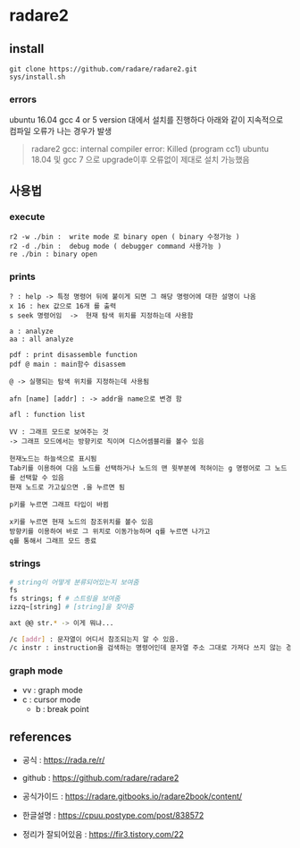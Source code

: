 # radare2

## install 
```
git clone https://github.com/radare/radare2.git
sys/install.sh
```
### errors
ubuntu 16.04 gcc 4 or 5 version 대에서 설치를 진행하다 아래와 같이 지속적으로 컴파일 오류가 나는 경우가 발생  
>radare2 gcc: internal compiler error: Killed (program cc1)
ubuntu 18.04 및 gcc 7 으로 upgrade이후 오류없이 제대로 설치 가능했음

## 사용법 

### execute
```
r2 -w ./bin :  write mode 로 binary open ( binary 수정가능 )
r2 -d ./bin :  debug mode ( debugger command 사용가능 )
re ./bin : binary open
```

### prints

```
? : help -> 특정 명령어 뒤에 붙이게 되면 그 해당 명령어에 대한 설명이 나옴 
x 16 : hex 값으로 16개 를 출력 
s seek 명령어임  ->  현재 탐색 위치를 지정하는데 사용함 

a : analyze
aa : all analyze 

pdf : print disassemble function 
pdf @ main : main함수 disassem 

@ -> 실행되는 탐색 위치를 지정하는데 사용됨 

afn [name] [addr] : -> addr을 name으로 변경 함 

afl : function list

VV : 그래프 모드로 보여주는 것 
-> 그래프 모드에서는 방향키로 직이며 디스어셈블리를 볼수 있음 

현재노드는 하늘색으로 표시됨 
Tab키를 이용하여 다음 노드를 선택하거나 노드의 맨 윗부분에 적혀이는 g 명령어로 그 노드를 선택할 수 있음 
현재 노드로 가고싶으면 .을 누르면 됨 

p키를 누르면 그래프 타입이 바뀜 

x키를 누르면 현재 노드의 참조위치를 볼수 있음 
방향키를 이용하여 바로 그 위치로 이동가능하며 q를 누르면 나가고 
q를 통해서 그래프 모드 종료 

```

### strings 
```bash
# string이 어떻게 분류되어있는지 보여줌 
fs 
fs strings; f # 스트링을 보여줌 
izzq~[string] # [string]을 찾아줌 

axt @@ str.* -> 이게 뭐냐...

/c [addr] : 문자열이 어디서 참조되는지 알 수 있음. 
/c instr : instruction을 검색하는 명령어인데 문자열 주소 그대로 가져다 쓰지 않는 경우 아무결과도 X

```


### graph mode 
- vv : graph mode 
- c  : cursor mode 
   - b : break point 

## references 
- 공식 : <https://rada.re/r/>
- github : <https://github.com/radare/radare2>
- 공식가이드 : <https://radare.gitbooks.io/radare2book/content/>
- 한글설명 : <https://cpuu.postype.com/post/838572>

- 정리가 잘되어있음 : <https://fir3.tistory.com/22>
